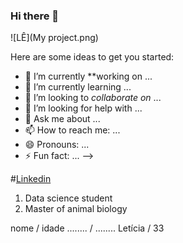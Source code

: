 ### Hi there 👋

![LÊ](My project.png)

Here are some ideas to get you started:

- 🔭 I’m currently **working on ...
- 🌱 I’m currently learning ...
- 👯 I’m looking to _collaborate on_ ...
- 🤔 I’m looking for help with ...
- 💬 Ask me about ...
- 📫 How to reach me: ...
- 😄 Pronouns: ...
- ⚡ Fun fact: ...
-->

#[Linkedin](https://www.linkedin.com/in/leticiaalmeidacb/)

1. Data science student
2. Master of animal biology

nome      / idade
........ / ........
Letícia / 33

